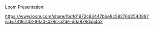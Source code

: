 Loom Presentation:

https://www.loom.com/share/1bdfd1972c83447bbe8c58276d254089?sid=7319c133-90a0-479c-a2de-d0a978da5452
